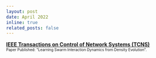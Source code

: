 ```yaml
---
layout: post
date: April 2022
inline: true
related_posts: false
---
```



<b> <a target="_blank" rel="noopener noreferrer" href="https://mavridischristos.github.io/publications/"> IEEE Transactions on Control of Network Systems (TCNS) </a> </b>
<br> <font size="1"> Paper Published: "Learning Swarm Interaction Dynamics from Density Evolution".</font> 
